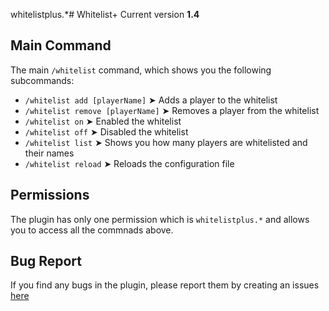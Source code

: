 whitelistplus.*# Whitelist+
Current version **1.4**

## Main Command
The main `/whitelist` command, which shows you the following subcommands:

- `/whitelist add [playerName]` ➤ Adds a player to the whitelist
- `/whitelist remove [playerName]` ➤ Removes a player from the whitelist
- `/whitelist on` ➤ Enabled the whitelist
- `/whitelist off` ➤ Disabled the whitelist
- `/whitelist list` ➤ Shows you how many players are whitelisted and their names
- `/whitelist reload` ➤ Reloads the configuration file

## Permissions
The plugin has only one permission which is `whitelistplus.*` and allows you to access all the commnads above.

## Bug Report
If you find any bugs in the plugin, please report them by creating an issues [here](https://github.com/SpaceDevelopments/Whitelistplus/issues/new)

